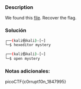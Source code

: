 ### Description
We found this [file](https://jupiter.challenges.picoctf.org/static/ab30fcb7d47364b4190a7d3d40edb551/mystery). Recover the flag.
### Solución 

``` bash
┌──(kali㉿kali)-[~]
└─$ hexeditor mystery
                                                                                                                    
┌──(kali㉿kali)-[~]
└─$ open mystery

```

### Notas adicionales:
picoCTF{c0rrupt10n_1847995}